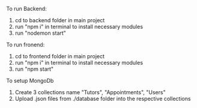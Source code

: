 To run Backend:

1) cd to backend folder in main project
2) run "npm i" in terminal to install necessary modules
3) run "nodemon start"

To run fronend:

1) cd to frontend folder in main project
2) run "npm i" in terminal to install necessary modules
3) run "npm start"


To setup MongoDb

1) Create 3 collections name "Tutors", "Appointments", "Users"
2) Upload .json files from ./database folder into the respective collections




